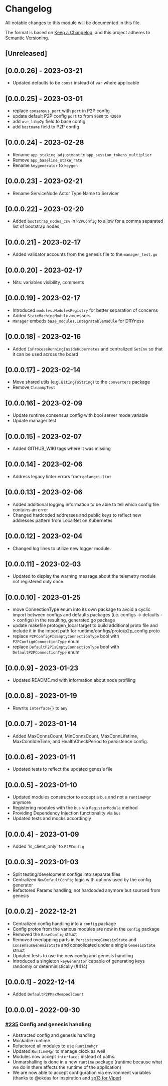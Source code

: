 # Changelog

All notable changes to this module will be documented in this file.

The format is based on [Keep a Changelog](https://keepachangelog.com/en/1.0.0/),
and this project adheres to [Semantic Versioning](https://semver.org/spec/v2.0.0.html).

## [Unreleased]

## [0.0.0.26] - 2023-03-21

- Updated defaults to be `const` instead of `var` where applicable

## [0.0.0.25] - 2023-03-01

- replace `consensus_port` with `port` in P2P config
- update default P2P config `port` to from `8080` to `42069`
- add `use_libp2p` field to base config
- add `hostname` field to P2P config

## [0.0.0.24] - 2023-02-28

- Rename `app_staking_adjustment` to `app_session_tokens_multiplier`
- Remove `app_baseline_stake_rate`
- Rename `keygenerator` to `keygen`

## [0.0.0.23] - 2023-02-21

- Rename ServiceNode Actor Type Name to Servicer

## [0.0.0.22] - 2023-02-20

- Added `bootstrap_nodes_csv` in `P2PConfig` to allow for a comma separated list of bootstrap nodes

## [0.0.0.21] - 2023-02-17

- Added validator accounts from the genesis file to the `manager_test.go`

## [0.0.0.20] - 2023-02-17

- Nits: variables visibility, comments

## [0.0.0.19] - 2023-02-17

- Introduced `modules.ModulesRegistry` for better separation of concerns
- Added `StateMachineModule` accessors
- `Manager` embeds `base_modules.IntegratableModule` for DRYness

## [0.0.0.18] - 2023-02-16

- Added `IsProcessRunningInsideKubernetes` and centralized `GetEnv` so that it can be used across the board

## [0.0.0.17] - 2023-02-14

- Move shared utils (e.g. `BitIngToString`) to the `converters` package
- Remove `CleanupTest`

## [0.0.0.16] - 2023-02-09

- Update runtime consensus config with bool server mode variable
- Update manager test

## [0.0.0.15] - 2023-02-07

- Added GITHUB_WIKI tags where it was missing

## [0.0.0.14] - 2023-02-06

- Address legacy linter errors from `golangci-lint`

## [0.0.0.13] - 2023-02-06

- Added additional logging information to be able to tell which config file contains an error
- Changed hardcoded addresses and public keys to reflect new addresses pattern from LocalNet on Kubernetes

## [0.0.0.12] - 2023-02-04

- Changed log lines to utilize new logger module.

## [0.0.0.11] - 2023-02-03

- Updated to display the warning message about the telemetry module not registered only once

## [0.0.0.10] - 2023-01-25

- move ConnectionType enum into its own package to avoid a cyclic import between configs and defaults packages (i.e. configs -> defaults -> configs) in the resulting, generated go package
- update makefile protogen_local target to build additional proto file and include it in the import path for runtime/configs/proto/p2p_config.proto
- replace `P2PConfig#IsEmptyConnectionType` bool with `P2PConfig#ConnectionType` enum
- replace `DefaultP2PIsEmptyConnectionType` bool with `DefaultP2PConnectionType` enum

## [0.0.0.9] - 2023-01-23

- Updated README.md with information about node profiling

## [0.0.0.8] - 2023-01-19

- Rewrite `interface{}` to `any`

## [0.0.0.7] - 2023-01-14

- Added MaxConnsCount, MinConnsCount, MaxConnLifetime, MaxConnIdleTime, and HealthCheckPeriod to persistence config.

## [0.0.0.6] - 2023-01-11

- Updated tests to reflect the updated genesis file

## [0.0.0.5] - 2023-01-10

- Updated modules constructor to accept a `bus` and not a `runtimeMgr` anymore
- Registering modules with the `bus` via `RegisterModule` method
- Providing Dependency Injection functionality via `bus`
- Updated tests and mocks accordingly

## [0.0.0.4] - 2023-01-09

- Added 'is_client_only' to `P2PConfig`

## [0.0.0.3] - 2023-01-03

- Split testing/development configs into separate files
- Centralized `NewDefaultConfig` logic with options used by the config generator
- Refactored Params handling, not hardcoded anymore but sourced from genesis

## [0.0.0.2] - 2022-12-21

- Centralized config handling into a `config` package
- Config protos from the various modules are now in the `config` package
- Removed the `BaseConfig` struct
- Removed overlapping parts in `PersistenceGenesisState` and `ConsensusGenesisState` and consolidated under a single `GenesisState` struct
- Updated tests to use the new config and genesis handling
- Introduced a singleton `keyGenerator` capable of generating keys randomly or deterministically (#414)

## [0.0.0.1] - 2022-12-14

- Added `DefaultP2PMaxMempoolCount`

## [0.0.0.0] - 2022-09-30

### [#235](https://github.com/pokt-network/pocket/pull/235) Config and genesis handling

- Abstracted config and genesis handling
- Mockable runtime
- Refactored all modules to use `RuntimeMgr`
- Updated `RuntimeMgr` to manage clock as well
- Modules now accept `interfaces` instead of paths.
- Unmarshalling is done in a new `runtime` package (runtime because what we do in there affects the runtime of the application)
- We are now able to accept configuration via environment variables (thanks to @okdas for inspiration and [sp13 for Viper]("github.com/spf13/viper"))

<!-- GITHUB_WIKI: changelog/runtime -->
